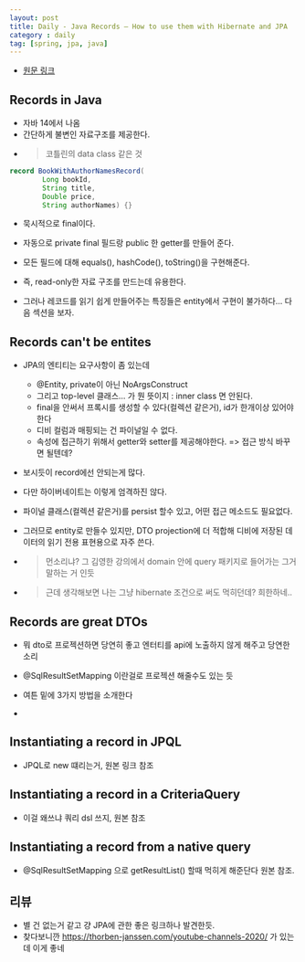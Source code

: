 ```yaml
---
layout: post
title: Daily - Java Records – How to use them with Hibernate and JPA
category : daily
tag: [spring, jpa, java]
---
```


- [원문 링크](https://thorben-janssen.com/java-records-hibernate-jpa/)

## Records in Java

- 자바 14에서 나옴
- 간단하게 불변인 자료구조를 제공한다.
- > 코틀린의 data class 같은 것
```java
record BookWithAuthorNamesRecord(
        Long bookId, 
        String title, 
        Double price, 
        String authorNames) {}
```
- 묵시적으로 final이다.
- 자동으로 private final 필드랑 public 한 getter를 만들어 준다.
- 모든 필드에 대해 equals(), hashCode(), toString()을 구현해준다.

- 즉, read-only한 자료 구조를 만드는데 유용한다.
- 그러나 레코드를 읽기 쉽게 만들어주는 특징들은 entity에서 구현이 불가하다... 다음 섹션을 보자.

## Records can't be entites

- JPA의 엔티티는 요구사항이 좀 있는데
    - @Entity, private이 아닌 NoArgsConstruct
    - 그리고 top-level 클래스... 가 뭔 뜻이지 : inner class 면 안된다.
    - final을 안써서 프록시를 생성할 수 있다(컬렉션 같은거), id가 한개이상 있어야한다
    - 디비 컬럼과 매핑되는 건 파이널일 수 없다.
    - 속성에 접근하기 위해서 getter와 setter를 제공해야한다. => 접근 방식 바꾸면 될텐데?
- 보시듯이 record에선 안되는게 많다.
- 다만 하이버네이트는 이렇게 엄격하진 않다.
- 파이널 클래스(컬렉션 같은거)를 persist 할수 있고, 어떤 접근 메소드도 필요없다.
- 그러므로 entity로 만들수 있지만, DTO projection에 더 적합해 디비에 저장된 데이터의 읽기 전용 표현용으로 자주 쓴다.
- > 먼소리냐? 그 김영한 강의에서 domain 안에 query 패키지로 들어가는 그거 말하는 거 인듯

- > 근데 생각해보면 나는 그냥 hibernate 조건으로 써도 먹히던데? 희한하네..

## Records are great DTOs

- 뭐 dto로 프로젝션하면 당연히 좋고 엔터티를 api에 노출하지 않게 해주고 당연한 소리
- @SqlResultSetMapping 이란걸로 프로젝션 해줄수도 있는 듯
- 여튼 밑에 3가지 방법을 소개한다

- 

## Instantiating a record in JPQL

- JPQL로 new 떄리는거, 원본 링크 참조

## Instantiating a record in a CriteriaQuery

- 이걸 왜쓰냐 쿼리 dsl 쓰지, 원본 참조

## Instantiating a record from a native query

- @SqlResultSetMapping 으로 getResultList() 할때 먹히게 해준단다 원본 참조.



## 리뷰

- 별 건 없는거 같고 걍 JPA에 관한 좋은 링크하나 발견한듯.
- 찾다보니깐 https://thorben-janssen.com/youtube-channels-2020/ 가 있는데 이게 좋네